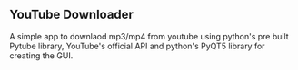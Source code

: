 ## YouTube Downloader
A simple app to downlaod mp3/mp4 from youtube using python's pre built Pytube library, YouTube's official API and python's PyQT5 library for creating the GUI.
